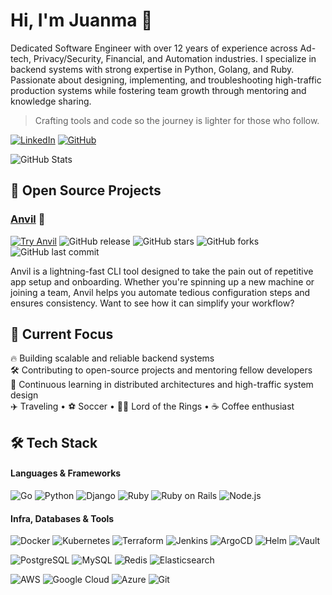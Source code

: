 # Hi, I'm Juanma 👋

Dedicated Software Engineer with over 12 years of experience across Ad-tech, Privacy/Security, Financial, and Automation industries. I specialize in backend systems with strong expertise in Python, Golang, and Ruby. Passionate about designing, implementing, and troubleshooting high-traffic production systems while fostering team growth through mentoring and knowledge sharing.
> Crafting tools and code so the journey is lighter for those who follow.


[![LinkedIn](https://img.shields.io/badge/LinkedIn-0077B5?style=flat&logo=linkedin&logoColor=white)](https://www.linkedin.com/in/rocajuanma/)
[![GitHub](https://img.shields.io/badge/GitHub-181717?style=flat&logo=github&logoColor=white)](https://github.com/rocajuanma)

![GitHub Stats](https://github-readme-stats.vercel.app/api?username=rocajuanma&show_icons=true&theme=highcontrast&hide_border=true&count_private=true)


## 🌟 Open Source Projects

### [**Anvil**](https://github.com/rocajuanma/anvil) 🔨
[![Try Anvil](https://img.shields.io/badge/Try%20Anvil-Install%20Now-red?style=flat&logo=github)](https://github.com/rocajuanma/anvil)
![GitHub release](https://img.shields.io/github/v/release/rocajuanma/anvil?style=flat&label=Release)
![GitHub stars](https://img.shields.io/github/stars/rocajuanma/anvil?style=social&label=Stars)
![GitHub forks](https://img.shields.io/github/forks/rocajuanma/anvil?style=social&label=Forks)
![GitHub last commit](https://img.shields.io/github/last-commit/rocajuanma/anvil?style=flat&label=Last%20Commit)

Anvil is a lightning-fast CLI tool designed to take the pain out of repetitive app setup and onboarding. Whether you're spinning up a new machine or joining a team, Anvil helps you automate tedious configuration steps and ensures consistency. Want to see how it can simplify your workflow?


## 🎯 Current Focus
 🔥 Building scalable and reliable backend systems  
 🛠️ Contributing to open-source projects and mentoring fellow developers  
 📖 Continuous learning in distributed architectures and high-traffic system design  
 ✈️ Traveling • ⚽ Soccer • 🧙‍♂️ Lord of the Rings • ☕ Coffee enthusiast

## 🛠️ Tech Stack

#### Languages & Frameworks
![Go](https://img.shields.io/badge/Go-00ADD8?style=flat&logo=go&logoColor=white)
![Python](https://img.shields.io/badge/Python-3776AB?style=flat&logo=python&logoColor=white)
![Django](https://img.shields.io/badge/Django-092E20?style=flat&logo=django&logoColor=white)
![Ruby](https://img.shields.io/badge/Ruby-CC342D?style=flat&logo=ruby&logoColor=white)
![Ruby on Rails](https://img.shields.io/badge/Ruby_on_Rails-CC0000?style=flat&logo=ruby-on-rails&logoColor=white)
![Node.js](https://img.shields.io/badge/Node.js-339933?style=flat&logo=node.js&logoColor=white)

#### Infra, Databases & Tools
![Docker](https://img.shields.io/badge/Docker-2496ED?style=flat&logo=docker&logoColor=white)
![Kubernetes](https://img.shields.io/badge/Kubernetes-326CE5?style=flat&logo=kubernetes&logoColor=white)
![Terraform](https://img.shields.io/badge/Terraform-7B42BC?style=flat&logo=terraform&logoColor=white)
![Jenkins](https://img.shields.io/badge/Jenkins-D24939?style=flat&logo=jenkins&logoColor=white)
![ArgoCD](https://img.shields.io/badge/ArgoCD-EF7B4D?style=flat&logo=argo&logoColor=white)
![Helm](https://img.shields.io/badge/Helm-0F1689?style=flat&logo=helm&logoColor=white)
![Vault](https://img.shields.io/badge/Vault-000000?style=flat&logo=vault&logoColor=white)

![PostgreSQL](https://img.shields.io/badge/PostgreSQL-4169E1?style=flat&logo=postgresql&logoColor=white)
![MySQL](https://img.shields.io/badge/MySQL-4479A1?style=flat&logo=mysql&logoColor=white)
![Redis](https://img.shields.io/badge/Redis-DC382D?style=flat&logo=redis&logoColor=white)
![Elasticsearch](https://img.shields.io/badge/Elasticsearch-005571?style=flat&logo=elasticsearch&logoColor=white)

![AWS](https://img.shields.io/badge/AWS-FF9900?style=flat&logo=amazon-aws&logoColor=white)
![Google Cloud](https://img.shields.io/badge/Google_Cloud-4285F4?style=flat&logo=google-cloud&logoColor=white)
![Azure](https://img.shields.io/badge/Azure-0078D4?style=flat&logo=microsoft-azure&logoColor=white)
![Git](https://img.shields.io/badge/Git-F05032?style=flat&logo=git&logoColor=white)

